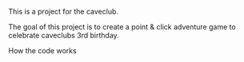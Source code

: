 This is a project for the caveclub.

The goal of this project is to create a point & click adventure game to celebrate caveclubs 3rd birthday.


How the code works
